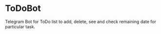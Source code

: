# ToDoBot
Telegram Bot for ToDo list to add, delete, see and check remaining date for particular task.

